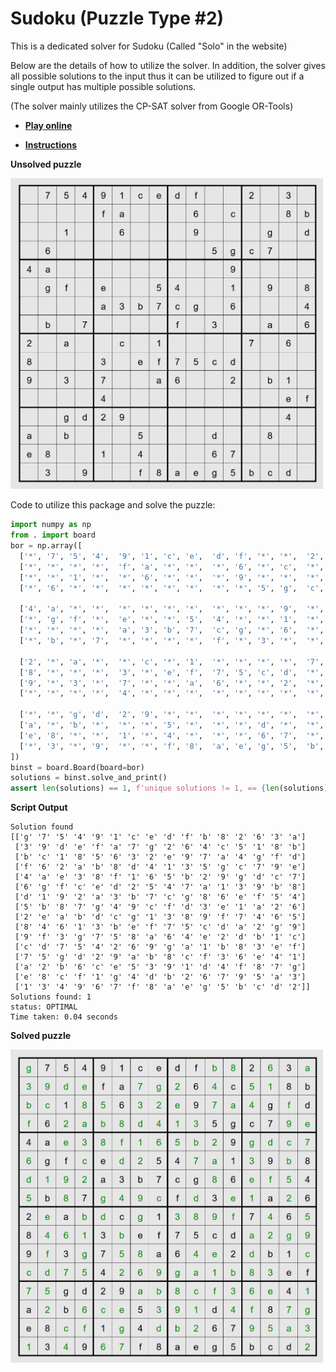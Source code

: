 # Sudoku (Puzzle Type #2)

This is a dedicated solver for Sudoku (Called "Solo" in the website)

Below are the details of how to utilize the solver. In addition, the solver gives all possible solutions to the input thus it can be utilized to figure out if a single output has multiple possible solutions.

(The solver mainly utilizes the CP-SAT solver from Google OR-Tools)

* [**Play online**](https://www.chiark.greenend.org.uk/~sgtatham/puzzles/js/solo.html)

* [**Instructions**](https://www.chiark.greenend.org.uk/~sgtatham/puzzles/doc/solo.html#solo)

**Unsolved puzzle**

<img src="../images/sudoku_unsolved.png" alt="Sudoku unsolved" width="500">

Code to utilize this package and solve the puzzle:
```python
import numpy as np
from . import board
bor = np.array([
  ['*', '7', '5', '4',  '9', '1', 'c', 'e',  'd', 'f', '*', '*',  '2', '*', '3', '*'],
  ['*', '*', '*', '*',  'f', 'a', '*', '*',  '*', '6', '*', 'c',  '*', '*', '8', 'b'],
  ['*', '*', '1', '*',  '*', '6', '*', '*',  '*', '9', '*', '*',  '*', 'g', '*', 'd'],
  ['*', '6', '*', '*',  '*', '*', '*', '*',  '*', '*', '5', 'g',  'c', '7', '*', '*'],

  ['4', 'a', '*', '*',  '*', '*', '*', '*',  '*', '*', '*', '9',  '*', '*', '*', '*'],
  ['*', 'g', 'f', '*',  'e', '*', '*', '5',  '4', '*', '*', '1',  '*', '9', '*', '8'],
  ['*', '*', '*', '*',  'a', '3', 'b', '7',  'c', 'g', '*', '6',  '*', '*', '*', '4'],
  ['*', 'b', '*', '7',  '*', '*', '*', '*',  'f', '*', '3', '*',  '*', 'a', '*', '6'],

  ['2', '*', 'a', '*',  '*', 'c', '*', '1',  '*', '*', '*', '*',  '7', '*', '6', '*'],
  ['8', '*', '*', '*',  '3', '*', 'e', 'f',  '7', '5', 'c', 'd',  '*', '*', '*', '*'],
  ['9', '*', '3', '*',  '7', '*', '*', 'a',  '6', '*', '*', '2',  '*', 'b', '1', '*'],
  ['*', '*', '*', '*',  '4', '*', '*', '*',  '*', '*', '*', '*',  '*', '*', 'e', 'f'],

  ['*', '*', 'g', 'd',  '2', '9', '*', '*',  '*', '*', '*', '*',  '*', '*', '4', '*'],
  ['a', '*', 'b', '*',  '*', '*', '5', '*',  '*', '*', 'd', '*',  '*', '8', '*', '*'],
  ['e', '8', '*', '*',  '1', '*', '4', '*',  '*', '*', '6', '7',  '*', '*', '*', '*'],
  ['*', '3', '*', '9',  '*', '*', 'f', '8',  'a', 'e', 'g', '5',  'b', 'c', 'd', '*'],
])
binst = board.Board(board=bor)
solutions = binst.solve_and_print()
assert len(solutions) == 1, f'unique solutions != 1, == {len(solutions)}'
```
**Script Output**
```
Solution found
[['g' '7' '5' '4' '9' '1' 'c' 'e' 'd' 'f' 'b' '8' '2' '6' '3' 'a']
 ['3' '9' 'd' 'e' 'f' 'a' '7' 'g' '2' '6' '4' 'c' '5' '1' '8' 'b']
 ['b' 'c' '1' '8' '5' '6' '3' '2' 'e' '9' '7' 'a' '4' 'g' 'f' 'd']
 ['f' '6' '2' 'a' 'b' '8' 'd' '4' '1' '3' '5' 'g' 'c' '7' '9' 'e']
 ['4' 'a' 'e' '3' '8' 'f' '1' '6' '5' 'b' '2' '9' 'g' 'd' 'c' '7']
 ['6' 'g' 'f' 'c' 'e' 'd' '2' '5' '4' '7' 'a' '1' '3' '9' 'b' '8']
 ['d' '1' '9' '2' 'a' '3' 'b' '7' 'c' 'g' '8' '6' 'e' 'f' '5' '4']
 ['5' 'b' '8' '7' 'g' '4' '9' 'c' 'f' 'd' '3' 'e' '1' 'a' '2' '6']
 ['2' 'e' 'a' 'b' 'd' 'c' 'g' '1' '3' '8' '9' 'f' '7' '4' '6' '5']
 ['8' '4' '6' '1' '3' 'b' 'e' 'f' '7' '5' 'c' 'd' 'a' '2' 'g' '9']
 ['9' 'f' '3' 'g' '7' '5' '8' 'a' '6' '4' 'e' '2' 'd' 'b' '1' 'c']
 ['c' 'd' '7' '5' '4' '2' '6' '9' 'g' 'a' '1' 'b' '8' '3' 'e' 'f']
 ['7' '5' 'g' 'd' '2' '9' 'a' 'b' '8' 'c' 'f' '3' '6' 'e' '4' '1']
 ['a' '2' 'b' '6' 'c' 'e' '5' '3' '9' '1' 'd' '4' 'f' '8' '7' 'g']
 ['e' '8' 'c' 'f' '1' 'g' '4' 'd' 'b' '2' '6' '7' '9' '5' 'a' '3']
 ['1' '3' '4' '9' '6' '7' 'f' '8' 'a' 'e' 'g' '5' 'b' 'c' 'd' '2']]
Solutions found: 1
status: OPTIMAL
Time taken: 0.04 seconds
```

**Solved puzzle**

<img src="../images/sudoku_solved.png" alt="Sudoku solved" width="500">
